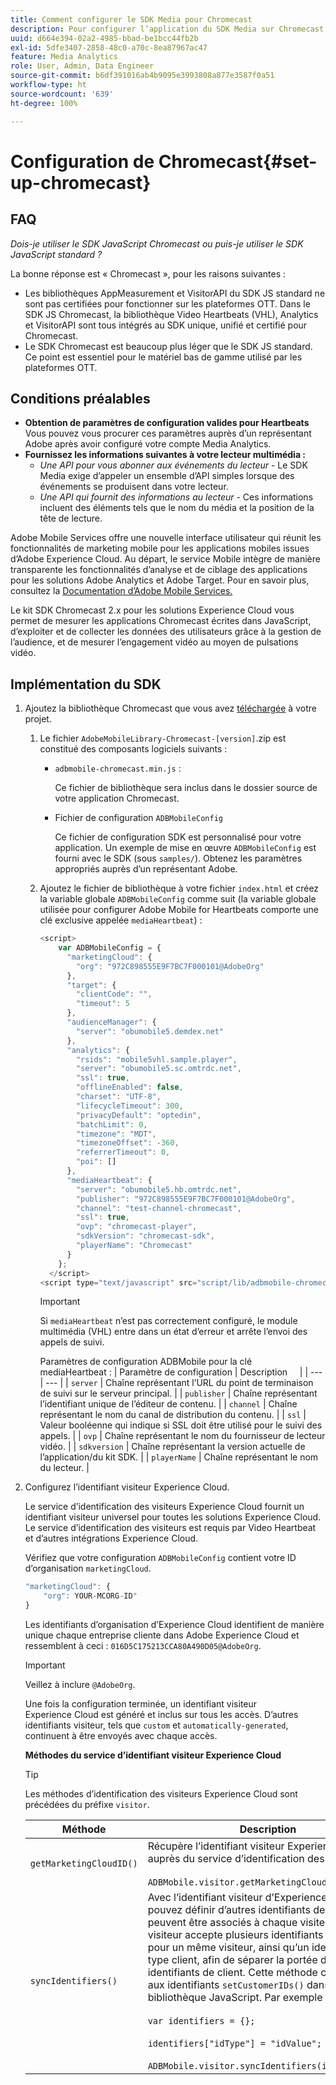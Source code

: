 ```yaml
---
title: Comment configurer le SDK Media pour Chromecast
description: Pour configurer l’application du SDK Media sur Chromecast, procédez comme suit.
uuid: d664e394-02a2-4985-bbad-be1bcc44fb2b
exl-id: 5dfe3407-2858-48c0-a70c-8ea87967ac47
feature: Media Analytics
role: User, Admin, Data Engineer
source-git-commit: b6df391016ab4b9095e3993808a877e3587f0a51
workflow-type: ht
source-wordcount: '639'
ht-degree: 100%

---
```


# Configuration de Chromecast{#set-up-chromecast}

## FAQ

_Dois-je utiliser le SDK JavaScript Chromecast ou puis-je utiliser le SDK JavaScript standard ?_

La bonne réponse est « Chromecast », pour les raisons suivantes :
* Les bibliothèques AppMeasurement et VisitorAPI du SDK JS standard ne sont pas certifiées pour fonctionner sur les plateformes OTT. Dans le SDK JS Chromecast, la bibliothèque Video Heartbeats (VHL), Analytics et VisitorAPI sont tous intégrés au SDK unique, unifié et certifié pour Chromecast.
* Le SDK Chromecast est beaucoup plus léger que le SDK JS standard. Ce point est essentiel pour le matériel bas de gamme utilisé par les plateformes OTT.

## Conditions préalables

* **Obtention de paramètres de configuration valides pour Heartbeats** Vous pouvez vous procurer ces paramètres auprès d’un représentant Adobe après avoir configuré votre compte Media Analytics.
* **Fournissez les informations suivantes à votre lecteur multimédia :**
   * *Une API pour vous abonner aux événements du lecteur* - Le SDK Media exige d’appeler un ensemble d’API simples lorsque des événements se produisent dans votre lecteur.
   * *Une API qui fournit des informations au lecteur* - Ces informations incluent des éléments tels que le nom du média et la position de la tête de lecture.

Adobe Mobile Services offre une nouvelle interface utilisateur qui réunit les fonctionnalités de marketing mobile pour les applications mobiles issues d’Adobe Experience Cloud. Au départ, le service Mobile intègre de manière transparente les fonctionnalités d’analyse et de ciblage des applications pour les solutions Adobe Analytics et Adobe Target. Pour en savoir plus, consultez la [Documentation d’Adobe Mobile Services.](https://experienceleague.adobe.com/docs/mobile-services/using/home.html?lang=fr)

Le kit SDK Chromecast 2.x pour les solutions Experience Cloud vous permet de mesurer les applications Chromecast écrites dans JavaScript, d’exploiter et de collecter les données des utilisateurs grâce à la gestion de l’audience, et de mesurer l’engagement vidéo au moyen de pulsations vidéo.

## Implémentation du SDK

1. Ajoutez la bibliothèque Chromecast que vous avez [téléchargée](/help/sdk-implement/download-sdks.md#download-2x-sdks) à votre projet.

   1. Le fichier `AdobeMobileLibrary-Chromecast-[version]`.zip est constitué des composants logiciels suivants :

      * `adbmobile-chromecast.min.js` :

         Ce fichier de bibliothèque sera inclus dans le dossier source de votre application Chromecast.

      * Fichier de configuration `ADBMobileConfig`

         Ce fichier de configuration SDK est personnalisé pour votre application. Un exemple de mise en œuvre `ADBMobileConfig` est fourni avec le SDK (sous `samples/`). Obtenez les paramètres appropriés auprès d’un représentant Adobe.
   1. Ajoutez le fichier de bibliothèque à votre fichier `index.html` et créez la variable globale `ADBMobileConfig` comme suit (la variable globale utilisée pour configurer Adobe Mobile for Heartbeats comporte une clé exclusive appelée `mediaHeartbeat`) :

      ```js
      <script>
          var ADBMobileConfig = {
            "marketingCloud": {
              "org": "972C898555E9F7BC7F000101@AdobeOrg"
            },
            "target": {
              "clientCode": "",
              "timeout": 5
            },
            "audienceManager": {
              "server": "obumobile5.demdex.net"
            },
            "analytics": {
              "rsids": "mobile5vhl.sample.player",
              "server": "obumobile5.sc.omtrdc.net",
              "ssl": true,
              "offlineEnabled": false,
              "charset": "UTF-8",
              "lifecycleTimeout": 300,
              "privacyDefault": "optedin",
              "batchLimit": 0,
              "timezone": "MDT",
              "timezoneOffset": -360,
              "referrerTimeout": 0,
              "poi": []
            },
            "mediaHeartbeat": {
              "server": "obumobile5.hb.omtrdc.net",
              "publisher": "972C898555E9F7BC7F000101@AdobeOrg",
              "channel": "test-channel-chromecast",
              "ssl": true,
              "ovp": "chromecast-player",
              "sdkVersion": "chromecast-sdk",
              "playerName": "Chromecast"
            }
          };
        </script>
      <script type="text/javascript" src="script/lib/adbmobile-chromecast.min.js"></script>
      ```

      >[!IMPORTANT]
      >
      >Si `mediaHeartbeat` n’est pas correctement configuré, le module multimédia (VHL) entre dans un état d’erreur et arrête l’envoi des appels de suivi.

      Paramètres de configuration ADBMobile pour la clé mediaHeartbeat :
   | Paramètre de configuration | Description     |
   | --- | --- |
   | `server` | Chaîne représentant l’URL du point de terminaison de suivi sur le serveur principal. |
   | `publisher` | Chaîne représentant l’identifiant unique de l’éditeur de contenu. |
   | `channel` | Chaîne représentant le nom du canal de distribution du contenu. |
   | `ssl` | Valeur booléenne qui indique si SSL doit être utilisé pour le suivi des appels. |
   | `ovp` | Chaîne représentant le nom du fournisseur de lecteur vidéo. |
   | `sdkversion` | Chaîne représentant la version actuelle de l’application/du kit SDK. |
   | `playerName` | Chaîne représentant le nom du lecteur. |


1. Configurez l’identifiant visiteur Experience Cloud.

   Le service d’identification des visiteurs Experience Cloud fournit un identifiant visiteur universel pour toutes les solutions Experience Cloud. Le service d’identification des visiteurs est requis par Video Heartbeat et d’autres intégrations Experience Cloud.

   Vérifiez que votre configuration `ADBMobileConfig` contient votre ID d’organisation `marketingCloud`.

   ```js
   "marketingCloud": {
       "org": YOUR-MCORG-ID"
   }
   ```

   Les identifiants d’organisation d’Experience Cloud identifient de manière unique chaque entreprise cliente dans Adobe Experience Cloud et ressemblent à ceci : `016D5C175213CCA80A490D05@AdobeOrg`.

   >[!IMPORTANT]
   >
   >Veillez à inclure `@AdobeOrg`.

   Une fois la configuration terminée, un identifiant visiteur Experience Cloud est généré et inclus sur tous les accès. D’autres identifiants visiteur, tels que `custom` et `automatically-generated`, continuent à être envoyés avec chaque accès.

   **Méthodes du service d’identifiant visiteur Experience Cloud**

   >[!TIP]
   >
   >Les méthodes d’identification des visiteurs Experience Cloud sont précédées du préfixe `visitor`.

   | Méthode | Description |
   | --- | --- |
   | `getMarketingCloudID()` | Récupère l’identifiant visiteur Experience Cloud auprès du service d’identification des visiteurs.  <br/><br/>`ADBMobile.visitor.getMarketingCloudID();` |
   | `syncIdentifiers()` | Avec l’identifiant visiteur d’Experience Cloud, vous pouvez définir d’autres identifiants de client qui peuvent être associés à chaque visiteur. L’API visiteur accepte plusieurs identifiants de client pour un même visiteur, ainsi qu’un identifiant de type client, afin de séparer la portée des différents identifiants de client. Cette méthode correspond aux identifiants `setCustomerIDs()` dans la bibliothèque JavaScript.  Par exemple : <br/><br/>`var identifiers = {};` <br/><br/>`identifiers["idType"] = "idValue";` <br/><br/>`ADBMobile.visitor.syncIdentifiers(identifiers);` |



<!--   **Postbacks -** For more information about configuring postbacks, see [Configure Postbacks.](https://experienceleague.adobe.com/docs/mobile-services/using/manage-app-settings-ug/configuring-app/signals.html) -->
